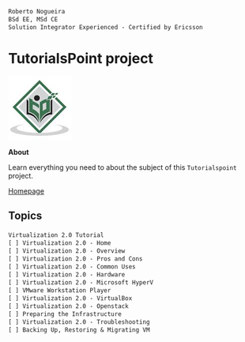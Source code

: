 ```
Roberto Nogueira  
BSd EE, MSd CE
Solution Integrator Experienced - Certified by Ericsson
```
# TutorialsPoint project

![tutorialspoint image](images/tutorialspoint.png)

**About**

Learn everything you need to about the subject of this `Tutorialspoint` project.

[Homepage](https://www.tutorialspoint.com/virtualization2.0/virtualization2.0_openstack.htm)

## Topics
```
Virtualization 2.0 Tutorial
[ ] Virtualization 2.0 - Home
[ ] Virtualization 2.0 - Overview
[ ] Virtualization 2.0 - Pros and Cons
[ ] Virtualization 2.0 - Common Uses
[ ] Virtualization 2.0 - Hardware
[ ] Virtualization 2.0 - Microsoft HyperV
[ ] VMware Workstation Player
[ ] Virtualization 2.0 - VirtualBox
[ ] Virtualization 2.0 - Openstack
[ ] Preparing the Infrastructure
[ ] Virtualization 2.0 - Troubleshooting
[ ] Backing Up, Restoring & Migrating VM
```
